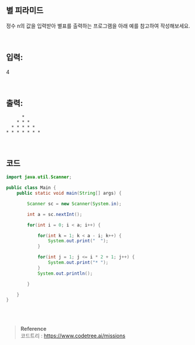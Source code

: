 ## 별 피라미드

정수 n의 값을 입력받아 별표를 출력하는 프로그램을 아래 예를 참고하여 작성해보세요.

<br/>

## 입력:

4

<br/>

## 출력:

          * 
        * * * 
      * * * * * 
    * * * * * * * 


<br/>

## 코드

```java
import java.util.Scanner;

public class Main {
    public static void main(String[] args) {

        Scanner sc = new Scanner(System.in);

        int a = sc.nextInt();

        for(int i = 0; i < a; i++) {

            for(int k = 1; k < a - i; k++) {
                System.out.print("  ");
            }

            for(int j = 1; j <= i * 2 + 1; j++) {
                System.out.print("* ");
            }
            System.out.println();

        }

    }
}
```

<br/><br/>

>**Reference** 
> <br/>
코드트리 : https://www.codetree.ai/missions